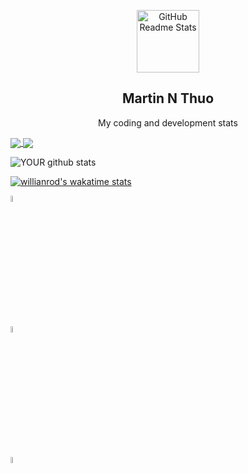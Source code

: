 <p align="center">
 <img width="100px" src="https://avatars.githubusercontent.com/u/60392385?s=400&u=304df86aee96e250b08a184469be583b8b66cce4&v=4" align="center" alt="GitHub Readme Stats" />
 <h2 align="center">Martin N Thuo</h2>
 <p align="center">My coding and development stats</p>
</p>


<a href="https://github.com/anuraghazra/github-readme-stats">
  <img align="center" src="https://github-readme-stats.vercel.app/api?username=MartinThuo&show_icons=true&bg_color=30,e96443,904e95&title_color=fff&text_color=fff" />
</a>
<a href="https://github.com/anuraghazra/convoychat">
  <img align="center" src="https://github-readme-stats.vercel.app/api/wakatime?username=Mke_Thuo&layout=compact&range=last_7_days&bg_color=30,e96443,904e95&title_color=fff&text_color=fff" />
</a>

 
![YOUR github stats](https://github-readme-stats.vercel.app/api?username=MartinThuo&show_icons=true&bg_color=30,e96443,904e95&title_color=fff&text_color=fff)   

[![willianrod's wakatime stats](https://github-readme-stats.vercel.app/api/wakatime?username=Mke_Thuo&layout=compact&range=last_7_days&bg_color=30,e96443,904e95&title_color=fff&text_color=fff)](https://github.com/anuraghazra/github-readme-stats)

[<img src="https://img.pngio.com/twitter-logo-transparent-png-stickpng-twitter-logo-transparent-background-png-400_400.png" width="5%" height="5%" />](https://twitter.com/Martoe3301) 

[<img src="https://omnisec.dk/wp-content/uploads/2020/01/linkedin-blue-style-logo-png-0-300x300.png" width="5%" height="5%" />](https://www.linkedin.com/in/martin-njoroge-31b3131a3/)

[<img src="https://www.sololearn.com/Icons/Courses/0.png" width="5%" height="5%" />](https://www.sololearn.com/profile/11793304)

